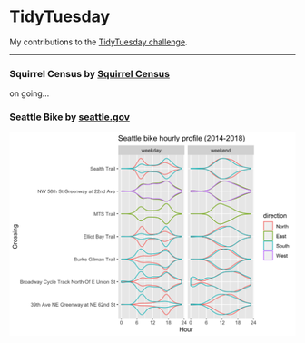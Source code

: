 TidyTuesday
================

My contributions to the [TidyTuesday
challenge](https://github.com/rfordatascience/tidytuesday).

-----

### Squirrel Census by [Squirrel Census](https://data.cityofnewyork.us/Environment/2018-Central-Park-Squirrel-Census-Squirrel-Data/vfnx-vebw)

on
going…

### Seattle Bike by [seattle.gov](https://www.seattletimes.com/seattle-news/transportation/what-we-can-learn-from-seattles-bike-counter-data/)

![./seattle\_bike/seattle\_bike.png](./seattle_bike/seattle_bike.png)
